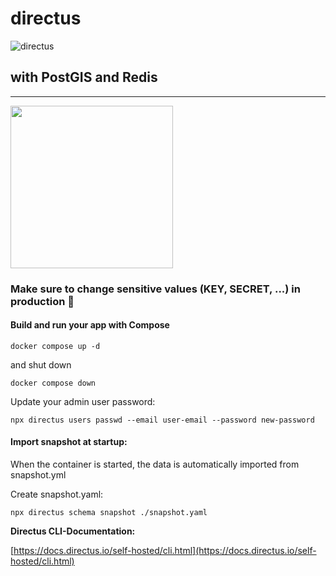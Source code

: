 # directus

![directus](https://user-images.githubusercontent.com/522079/158864859-0fbeae62-9d7a-4619-b35e-f8fa5f68e0c8.png)

## with PostGIS and Redis

---

<img src="https://www.docker.com/wp-content/uploads/2022/03/Moby-logo.png" data-canonical-src="https://www.docker.com/wp-content/uploads/2022/03/Moby-logo.png" width="260" />

### Make sure to change sensitive values (KEY, SECRET, ...) in production 🧐

#### Build and run your app with Compose

```
docker compose up -d
```

and shut down

```
docker compose down
```

Update your admin user password:

```
npx directus users passwd --email user-email --password new-password
```

#### Import snapshot at startup:

When the container is started, the data is automatically imported from snapshot.yml

Create snapshot.yaml:

```
npx directus schema snapshot ./snapshot.yaml
```

**Directus CLI-Documentation:**

[https://docs.directus.io/self-hosted/cli.html](https://docs.directus.io/self-hosted/cli.html)
